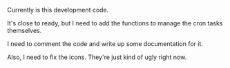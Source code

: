 Currently is this development code.

It's close to ready, but I need to add the functions to manage the cron tasks themselves.

I need to comment the code and write up some documentation for it.

Also, I need to fix the icons. They're just kind of ugly right now.
